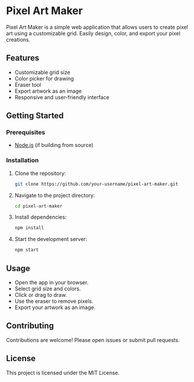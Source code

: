 # Pixel Art Maker

Pixel Art Maker is a simple web application that allows users to create pixel art using a customizable grid. Easily design, color, and export your pixel creations.

## Features

- Customizable grid size
- Color picker for drawing
- Eraser tool
- Export artwork as an image
- Responsive and user-friendly interface

## Getting Started

### Prerequisites

- [Node.js](https://nodejs.org/) (if building from source)

### Installation

1. Clone the repository:
    ```bash
    git clone https://github.com/your-username/pixel-art-maker.git
    ```
2. Navigate to the project directory:
    ```bash
    cd pixel-art-maker
    ```
3. Install dependencies:
    ```bash
    npm install
    ```
4. Start the development server:
    ```bash
    npm start
    ```

## Usage

- Open the app in your browser.
- Select grid size and colors.
- Click or drag to draw.
- Use the eraser to remove pixels.
- Export your artwork as an image.

## Contributing

Contributions are welcome! Please open issues or submit pull requests.

## License

This project is licensed under the MIT License.